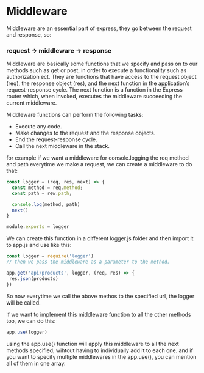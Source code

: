# Middleware

Middleware are an essential part of express, they go between the request and response, so:
 ### request -> middleware -> response

Middleware are basically some functions that we specify and pass on to our methods such as get or post, in order to execute a functionality such as authorization ect.
They are functions that have access to the request object (req), the response object (res), and the next function in the application’s request-response cycle. The next function is a function in the Express router which, when invoked, executes the middleware succeeding the current middleware.

Middleware functions can perform the following tasks:

* Execute any code.
* Make changes to the request and the response objects.
* End the request-response cycle.
* Call the next middleware in the stack.

for example if we want a middleware for console.logging the req method and path everytime we make a request, we can create a middleware to do that:

```js
const logger = (req, res, next) => {
  const method = req.method;
  const path = rew.path;

  console.log(method, path)
  next()
}

module.exports = logger
```

We can create this function in a different logger.js folder and then import it to app.js and use like this:

```js
const logger = require('logger')
// then we pass the middleware as a parameter to the method.

app.get('api/products', logger, (req, res) => {
 res.json(products)
})
```
So now everytime we call the above methos to the specified url, the logger will be called.

if we want to implement this middleware function to all the other methods too, we can do this:

```js
app.use(logger)
```
using the app.use() function will apply this middleware to all the next methods specified, wihtout having to individually add it to each one.
and if you want to specify multiple middlewares in the app.use(), you can mention all of them in one array.
